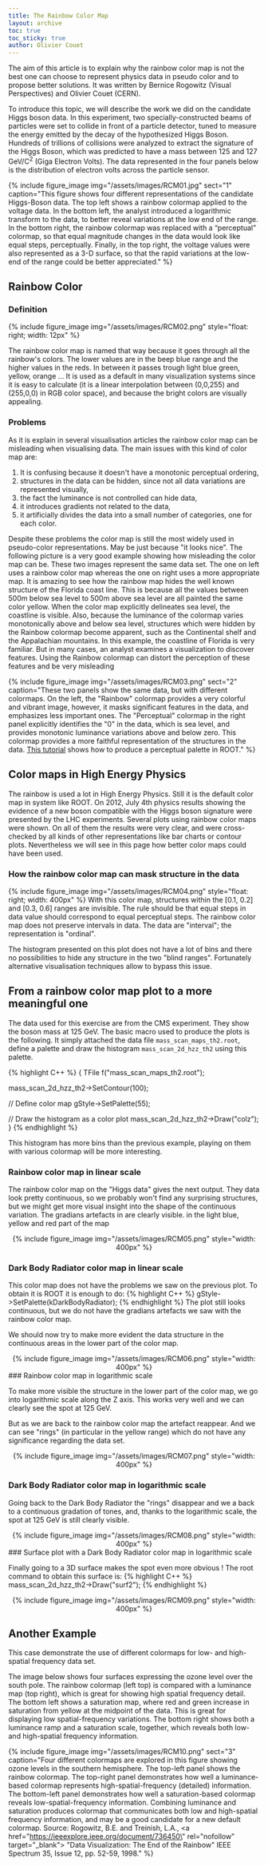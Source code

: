 ```yaml
---
title: The Rainbow Color Map
layout: archive
toc: true
toc_sticky: true
author: Olivier Couet
---
```



The aim of this article is to explain why the rainbow color map is not the best one can choose
to represent physics data in pseudo color and to propose better solutions. It was written
by Bernice Rogowitz (Visual Perspectives) and Olivier Couet (CERN).

To introduce this topic, we will describe the work we did on the candidate Higgs boson data.
In this experiment, two specially-constructed beams of particles were set to collide in
front of a particle detector, tuned to measure the energy emitted by the decay of the
hypothesized Higgs Boson. Hundreds of trillions of collisions were analyzed to extract
the signature of the Higgs Boson, which was predicted to have a mass between 125 and
127 GeV/C<sup>2</sup> (Giga Electron Volts). The data represented in the four panels below
is the distribution of electron volts across the particle sensor.

{% include figure_image
   img="/assets/images/RCM01.jpg"
   sect="1"
   caption="This figure shows four different representations of the candidate Higgs-Boson data.
   The top left shows a rainbow colormap applied to the voltage data. In the bottom left, the
   analyst introduced a logarithmic transform to the data, to better reveal variations at the
   low end of the range. In the bottom right, the rainbow colormap was replaced with a “perceptual”
   colormap, so that equal magnitude changes in the data would look like equal steps,
   perceptually. Finally, in the top right, the voltage values were also represented as a
   3-D surface, so that the rapid variations at the low-end of the range could be better
   appreciated."
%}

## Rainbow Color

### Definition

{% include figure_image
   img="/assets/images/RCM02.png"
   style="float: right; width: 12px"
%}

The rainbow color map is named that way because it goes through all the rainbow's colors.
The lower values are in the beep blue range and the higher values in the reds. In between it passes
trough light blue green, yellow, orange ... It is used as a default in many visualization systems since
it is easy to calculate (it is a linear interpolation between (0,0,255) and (255,0,0) in RGB color space),
and because the bright colors are visually appealing.

### Problems

As it is explain in several visualisation articles the rainbow color map can be misleading
when visualising data. The main issues with this kind of color map are:

  1. It is confusing because it doesn't have a monotonic perceptual ordering,
  2. structures in the data can be hidden, since not all data variations are represented visually,
  3. the fact the luminance is not controlled can hide data,
  4. it introduces gradients not related to the data,
  5. it artificially divides the data into a small number of categories, one for each color.

Despite these problems the color map is still the most widely used in pseudo-color representations.
May be just because "it looks nice". The following picture is a very good example showing
how misleading the color map can be. These two images represent the same data set. The one
on left uses a rainbow color map whereas the one on right uses a more appropriate map. It
is amazing to see how the rainbow map hides the well known structure of the Florida coast
line. This is because all the values between 500m below sea level to 500m above sea level
are all painted the same color yellow. When the color map explicitly delineates sea level,
the coastline is visible. Also, because the luminance of the colormap varies monotonically
above and below sea level, structures which were hidden by the Rainbow colormap become apparent,
such as the Continental shelf and the Appalachian mountains. In this example, the coastline of
Florida is very familiar. But in many cases, an analyst examines a visualization to discover
features. Using the Rainbow colormap can distort the perception of these features and be
very misleading

{% include figure_image
   img="/assets/images/RCM03.png"
   sect="2"
   caption="These two panels show the same data, but with different colormaps. On the
   left, the \"Rainbow\" colormap provides a very colorful and vibrant image, however, it
   masks significant features in the data, and emphasizes less important ones. The \"Perceptual\"
   colormap in the right panel explicitly identifies the \"0\" in the data, which is sea level,
   and provides monotonic luminance variations above and below zero. This colormap provides
   a more faithful representation of the structures in the data.
   [This tutorial](https://root.cern/doc/master/perceptualcolormap_8C.html) shows how to
   produce a perceptual palette in ROOT."
%}

## Color maps in High Energy Physics

The rainbow is used a lot in High Energy Physics. Still it is the default color map in system
like ROOT. On 2012, July 4th physics results showing the evidence of a new boson compatible
with the Higgs boson signature were presented by the LHC experiments. Several plots using
rainbow color maps were shown. On all of them the results were very clear, and were cross-
checked by all kinds of other representations like bar charts or contour plots. Nevertheless
we will see in this page how better color maps could have been used.

### How the rainbow color map can mask structure in the data

{% include figure_image
   img="/assets/images/RCM04.png"
   style="float: right; width: 400px"
%}
With this color map, structures within the [0.1, 0.2] and [0.3, 0.6] ranges are invisible.
The rule should be that equal steps in data value should correspond to equal perceptual
steps. The rainbow color map does not preserve intervals in data. The data are "interval";
the representation is "ordinal".


The histogram presented on this plot does not have a lot of bins and there no possibilities
to hide any structure in the two "blind ranges". Fortunately alternative visualisation
techniques allow to bypass this issue.

## From a rainbow color map plot to a more meaningful one

The data used for this exercise are from the CMS experiment. They show the boson mass at 125
GeV. The basic macro used to produce the plots is the following. It simply attached the
data file `mass_scan_maps_th2.root`, define a palette and draw the histogram `mass_scan_2d_hzz_th2`
using this palette.

{% highlight C++ %}
{
   TFile f("mass_scan_maps_th2.root");

   mass_scan_2d_hzz_th2->SetContour(100);

   // Define color map
   gStyle->SetPalette(55);

   // Draw the histogram as a color plot
   mass_scan_2d_hzz_th2->Draw("colz");
}
{% endhighlight %}

This histogram has more bins than the previous example, playing on them with various colormap
will be more interesting.

### Rainbow color map in linear scale

The rainbow color map on the "Higgs data" gives the next output. They data look pretty
continuous, so we probably won't find any surprising structures, but we might get more visual
insight into the shape of the continuous variation.
The gradians artefacts in are clearly visible. in the light blue, yellow and red part of the map

<center>
{% include figure_image
   img="/assets/images/RCM05.png"
   style="width: 400px"
%}
</center>

### Dark Body Radiator color map in linear scale

This color map does not have the problems we saw on the previous plot. To obtain it is ROOT
it is enough to do:
{% highlight C++ %}
gStyle->SetPalette(kDarkBodyRadiator);
{% endhighlight %}
The plot still looks continuous, but we do not have the gradians artefacts we saw with the
rainbow color map.

We should now try to make more evident the data structure in the continuous areas in the
lower part of the color map.

<center>
{% include figure_image
   img="/assets/images/RCM06.png"
   style="width: 400px"
%}
</center>
### Rainbow color map in logarithmic scale

To make more visible the structure in the lower part of the color map, we go into logarithmic
scale along the Z axis. This works very well and we can clearly see the spot at 125 GeV.

But as we are back to the rainbow color map the artefact reappear. And we can see "rings"
(in particular in the yellow range) which do not have any significance regarding the data set.

<center>
{% include figure_image
   img="/assets/images/RCM07.png"
   style="width: 400px"
%}
</center>

### Dark Body Radiator color map in logarithmic scale

Going back to the Dark Body Radiator the "rings" disappear and we a back to a continuous
gradation of tones, and, thanks to the logarithmic scale, the spot at 125 GeV is still
clearly visible.

<center>
{% include figure_image
   img="/assets/images/RCM08.png"
   style="width: 400px"
%}
</center>
### Surface plot with a Dark Body Radiator color map in logarithmic scale

Finally going to a 3D surface makes the spot even more obvious ! The root command to obtain
this surface is:
{% highlight C++ %}
mass_scan_2d_hzz_th2->Draw("surf2");
{% endhighlight %}

<center>
{% include figure_image
   img="/assets/images/RCM09.png"
   style="width: 400px"
%}
</center>

## Another Example

This case demonstrate the use of different colormaps for low- and high- spatial frequency
data set.

The image below shows four surfaces expressing the ozone level over the south pole. The
rainbow colormap (left top) is compared with a luminance map (top right), which is great for
showing high spatial frequency detail. The bottom left shows a saturation map, where red
and green increase in saturation from yellow at the midpoint of the data. This is great
for displaying low spatial-frequency variations. The bottom right shows both a luminance
ramp and a saturation scale, together, which reveals both low- and high-spatial frequency
information.

{% include figure_image
   img="/assets/images/RCM10.png"
   sect="3"
   caption="Four different colormaps are explored in this figure showing ozone levels
   in the southern hemisphere. The top-left panel shows the rainbow colormap. The top-right
   panel demonstrates how well a luminance-based colormap represents high-spatial-frequency
   (detailed) information. The bottom-left panel demonstrates how well a saturation-based
   colormap reveals low-spatial-frequency information. Combining luminance and saturation
   produces colormap that communicates both low and high-spatial frequency information, and
   may be a good candidate for a new default colormap.
   Source: Rogowitz, B.E. and Treinish, L.A.,
   <a href=\"https://ieeexplore.ieee.org/document/736450\" rel=\"nofollow\" target=\"_blank\">
   \"Data Visualization: The End of the Rainbow\"</a>
   IEEE Spectrum 35, Issue 12, pp. 52-59, 1998."
%}


